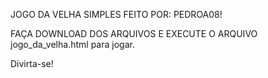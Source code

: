JOGO DA VELHA SIMPLES FEITO POR: PEDROA08!

FAÇA DOWNLOAD DOS ARQUIVOS E EXECUTE O ARQUIVO jogo_da_velha.html para jogar.

Divirta-se!
